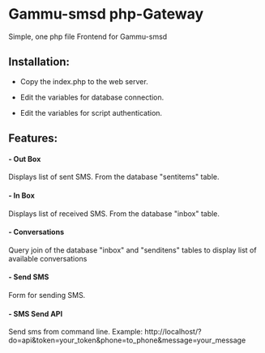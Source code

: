 # Gammu-smsd php-Gateway
Simple, one php file Frontend for Gammu-smsd


## Installation:
- Copy the index.php to the web server.

- Edit the variables for database connection.

- Edit the variables for script authentication.


## Features:
#### - Out Box

Displays list of sent SMS. From the database "sentitems" table.

#### - In Box

Displays list of received SMS. From the database "inbox" table.

#### - Conversations

Query join of the database "inbox" and "senditens" tables to display list of available conversations

#### - Send SMS

Form for sending SMS.

#### - SMS Send API

Send sms from command line. Example: http://localhost/?do=api&token=your_token&phone=to_phone&message=your_message



